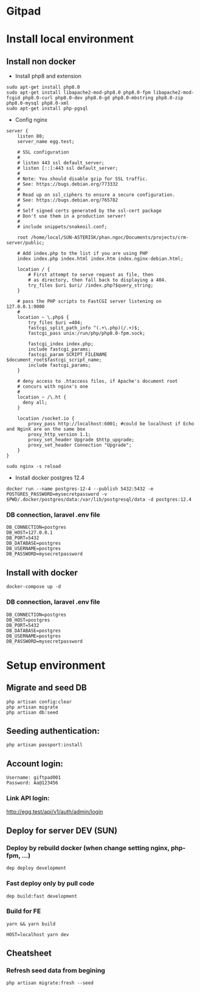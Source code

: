 # Gitpad

# Install local environment

## Install non docker

- Install php8 and extension

```
sudo apt-get install php8.0
sudo apt-get install libapache2-mod-php8.0 php8.0-fpm libapache2-mod-fcgid php8.0-curl php8.0-dev php8.0-gd php8.0-mbstring php8.0-zip php8.0-mysql php8.0-xml
sudo apt-get install php-pgsql
```

- Config nginx

```
server {
    listen 80;
    server_name egg.test;

    # SSL configuration
    #
    # listen 443 ssl default_server;
    # listen [::]:443 ssl default_server;
    #
    # Note: You should disable gzip for SSL traffic.
    # See: https://bugs.debian.org/773332
    #
    # Read up on ssl_ciphers to ensure a secure configuration.
    # See: https://bugs.debian.org/765782
    #
    # Self signed certs generated by the ssl-cert package
    # Don't use them in a production server!
    #
    # include snippets/snakeoil.conf;

    root /home/local/SUN-ASTERISK/phan.ngoc/Documents/projects/crm-server/public;

    # Add index.php to the list if you are using PHP
    index index.php index.html index.htm index.nginx-debian.html;

    location / {
        # First attempt to serve request as file, then
        # as directory, then fall back to displaying a 404.
        try_files $uri $uri/ /index.php?$query_string;
    }

    # pass the PHP scripts to FastCGI server listening on 127.0.0.1:9000
    #
    location ~ \.php$ {
        try_files $uri =404;
        fastcgi_split_path_info ^(.+\.php)(/.+)$;
        fastcgi_pass unix:/run/php/php8.0-fpm.sock;

        fastcgi_index index.php;
        include fastcgi_params;
        fastcgi_param SCRIPT_FILENAME $document_root$fastcgi_script_name;
        include fastcgi_params;
    }

    # deny access to .htaccess files, if Apache's document root
    # concurs with nginx's one
    #
    location ~ /\.ht {
      deny all;
    }

    location /socket.io {
        proxy_pass http://localhost:6001; #could be localhost if Echo and NginX are on the same box
        proxy_http_version 1.1;
        proxy_set_header Upgrade $http_upgrade;
        proxy_set_header Connection "Upgrade";
    }
}
```

```
sudo nginx -s reload
```

- Install docker postgres 12.4

```
docker run --name postgres-12-4 --publish 5432:5432 -e POSTGRES_PASSWORD=mysecretpassword -v $PWD/.docker/postgres/data:/var/lib/postgresql/data -d postgres:12.4
```

### DB connection, laravel .env file

```
DB_CONNECTION=postgres
DB_HOST=127.0.0.1
DB_PORT=5432
DB_DATABASE=postgres
DB_USERNAME=postgres
DB_PASSWORD=mysecretpassword
```

## Install with docker

```
docker-compose up -d
```
### DB connection, laravel .env file

```
DB_CONNECTION=postgres
DB_HOST=postgres
DB_PORT=5432
DB_DATABASE=postgres
DB_USERNAME=postgres
DB_PASSWORD=mysecretpassword
```

# Setup environment

## Migrate and seed DB
```
php artisan config:clear
php artisan migrate
php artisan db:seed
```

## Seeding authentication:

```
php artisan passport:install
```

## Account login:

```
Username: giftpad001
Password: Aa@123456
```


### Link API login:
http://egg.test/api/v1/auth/admin/login


## Deploy for server DEV (SUN)

### Deploy by rebuild docker (when change setting nginx, php-fpm, ...)

```
dep deploy development
```

### Fast deploy only by pull code

```
dep build:fast development
```

### Build for FE

```
yarn && yarn build

HOST=localhost yarn dev
```

## Cheatsheet

### Refresh seed data from begining
```
php artisan migrate:fresh --seed
```
